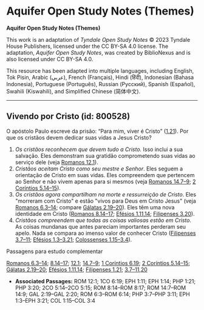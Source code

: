 # Aquifer Open Study Notes (Themes)

**Aquifer Open Study Notes (Themes)**

This work is an adaptation of *Tyndale Open Study Notes* © 2023 Tyndale House Publishers, licensed under the CC BY\-SA 4\.0 license. The adaptation, *Aquifer Open Study Notes*, was created by BiblioNexus and is also licensed under CC BY\-SA 4\.0\.

This resource has been adapted into multiple languages, including English, Tok Pisin, Arabic (عربي), French (Français), Hindi (हिंदी), Indonesian (Bahasa Indonesia), Portuguese (Português), Russian (Русский), Spanish (Español), Swahili (Kiswahili), and Simplified Chinese (简体中文).



--------------------------------

## Vivendo por Cristo (id: 800528)

O apóstolo Paulo escreve da prisão: “Para mim, viver é Cristo” ([1\.21](https://ref.ly/Phil1:21)). Por que os cristãos devem dedicar suas vidas a Jesus Cristo?

1. *Os cristãos reconhecem que devem tudo a Cristo.* Isso inclui a sua salvação. Eles demonstram sua gratidão comprometendo suas vidas ao serviço dele (veja [Romanos 12\.1](https://ref.ly/Rom12:1)).
2. *Cristãos aceitam Cristo como seu mestre e Senhor*. Eles seguem a orientação de Cristo em suas vidas. Eles compreendem que pertencem ao Senhor e não vivem apenas para si mesmos (veja [Romanos 14\.7–9](https://ref.ly/Rom14:7-Rom14:9); [2 Coríntios 5\.14–15](https://ref.ly/2Cor5:14-2Cor5:15)).
3. *Os cristãos agora compartilham na morte e ressurreição de Cristo*. Eles "morreram com Cristo" e estão "vivos para Deus em Cristo Jesus" (veja [Romanos 6\.3–14](https://ref.ly/Rom6:3-Rom6:14); compare [Gálatas 2\.19–20](https://ref.ly/Gal2:19-Gal2:20)). Eles têm uma nova identidade em Cristo ([Romanos 8\.14–17](https://ref.ly/Rom8:14-Rom8:17); [Efésios 1\.11](https://ref.ly/Eph1:11),[14](https://ref.ly/Eph1:14); [Filipenses 3\.20](https://ref.ly/Phil3:20)).
4. *Cristãos compreendem que todas as coisas valiosas estão em Cristo.* As coisas mundanas que antes pareciam importantes perderam seu apelo. Nada se compara ao imenso valor de conhecer Cristo ([Filipenses 3\.7–11](https://ref.ly/Phil3:7-Phil3:11); [Efésios 1\.3–3\.21](https://ref.ly/Eph1:3-Eph3:21); [Colossenses 1\.15–3\.4](https://ref.ly/Col1:15-Col3:4)).

Passagens para estudo complementar

[Romanos 6\.3–14](https://ref.ly/Rom6:3-Rom6:14); [8\.14–17](https://ref.ly/Rom8:14-Rom8:17); [12\.1](https://ref.ly/Rom12:1); [14\.7–9](https://ref.ly/Rom14:7-Rom14:9); [1 Coríntios 6\.19](https://ref.ly/1Cor6:19); [2 Coríntios 5\.14–15](https://ref.ly/2Cor5:14-2Cor5:15); [Gálatas 2\.19–20](https://ref.ly/Gal2:19-Gal2:20); [Efésios 1\.11](https://ref.ly/Eph1:11),[14](https://ref.ly/Eph1:14); [Filipenses 1\.21](https://ref.ly/Phil1:21); [3\.7–11](https://ref.ly/Phil3:7-Phil3:11),[20](https://ref.ly/Phil3:20)

* **Associated Passages:** ROM 12:1; 1CO 6:19; EPH 1:11; EPH 1:14; PHP 1:21; PHP 3:20; 2CO 5:14–2CO 5:15; ROM 8:14–ROM 8:17; ROM 14:7–ROM 14:9; GAL 2:19–GAL 2:20; ROM 6:3–ROM 6:14; PHP 3:7–PHP 3:11; EPH 1:3–EPH 3:21; COL 1:15–COL 3:4

